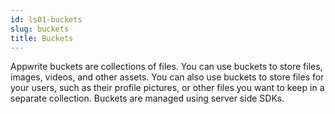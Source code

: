 ```yaml
---
id: ls01-buckets
slug: buckets
title: Buckets
---
```


Appwrite buckets are collections of files. You can use buckets to store files, images, videos, and other assets. You can also use buckets to store files for your users, such as their profile pictures, or other files you want to keep in a separate collection. Buckets are managed using server side SDKs.